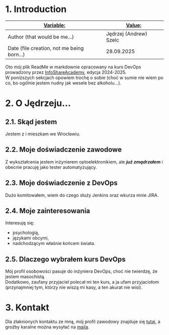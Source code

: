 # 1. Introduction

|<ins>Variable:</ins>|<ins>Value:</ins>|
|---|---|
|Author (that would be me...)|Jędrzej (Andrew) Szelc|
|Date (file creation, not me being born...)|28.09.2025|

Oto mój plik ReadMe w markdownie opracowany na kurs DevOps prowadzony przez [InfoShareAcademy](https://infoshareacademy.com/kurs/kurs-devops-od-podstaw-wieczorowy/), edycja 2024-2025.\
W poniższych sekcjach opowiem trochę o sobie (choć w sumie nie wiem po co, bo ogólnie jestem nudny jak wesele bez alkoholu...).

# 2. O Jędrzeju...

## 2.1. Skąd jestem

Jestem z i mieszkam we Wrocławiu.

## 2.2. Moje doświadczenie zawodowe

Z wykształcenia jestem inżynierem optoelektronikiem, ale ***już zmądrzałem*** i obecnie pracuję jako tester automatyzujący.

## 2.3. Moje doświadczenie z DevOps

Dużo komitowałem, wiem do czego służy Jenkins oraz wkurza mnie JIRA.

## 2.4. Moje zainteresowania

Interesuję się:
- psychologią,
- językami obcymi,
- nadchodzącym właśnie końcem świata.

## 2.5. Dlaczego wybrałem kurs DevOps

Mój profil osobowości pasuje do inżyniera DevOps, choć nie twierdzę, że jestem masochistą.\
Dodatkowo, zaufany przyjaciel polecał mi ten kurs, a ja ufam przyjaciołom (przynajmniej tym, którzy nie wiszą mi kasy, a ten akurat nie wisi).

# 3. Kontakt

Dla złaknionych kontaktu ze mną, mój profil zawodowy znajduje się [tutaj](https://www.linkedin.com/in/andrewszelc/), a groźby karalne można wysyłać na [maila](mailto:jedrzej@jedrzej.info).

